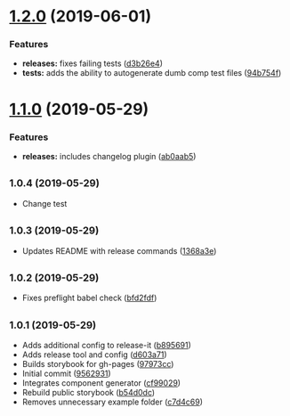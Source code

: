 # [1.2.0](https://github.com/masiamj/components/compare/v1.1.0...v1.2.0) (2019-06-01)


### Features

* **releases:** fixes failing tests ([d3b26e4](https://github.com/masiamj/components/commit/d3b26e4))
* **tests:** adds the ability to autogenerate dumb comp test files ([94b754f](https://github.com/masiamj/components/commit/94b754f))

# [1.1.0](https://github.com/masiamj/components/compare/v1.0.5...v1.1.0) (2019-05-29)


### Features

* **releases:** includes changelog plugin ([ab0aab5](https://github.com/masiamj/components/commit/ab0aab5))

## <small>1.0.4 (2019-05-29)</small>

- Change test

## <small>1.0.3 (2019-05-29)</small>

- Updates README with release commands ([1368a3e](https://github.com/masiamj/components/commit/1368a3e))

## <small>1.0.2 (2019-05-29)</small>

- Fixes preflight babel check ([bfd2fdf](https://github.com/masiamj/components/commit/bfd2fdf))

## <small>1.0.1 (2019-05-29)</small>

- Adds additional config to release-it ([b895691](https://github.com/masiamj/components/commit/b895691))
- Adds release tool and config ([d603a71](https://github.com/masiamj/components/commit/d603a71))
- Builds storybook for gh-pages ([97973cc](https://github.com/masiamj/components/commit/97973cc))
- Initial commit ([9562931](https://github.com/masiamj/components/commit/9562931))
- Integrates component generator ([cf99029](https://github.com/masiamj/components/commit/cf99029))
- Rebuild public storybook ([b54d0dc](https://github.com/masiamj/components/commit/b54d0dc))
- Removes unnecessary example folder ([c7d4c69](https://github.com/masiamj/components/commit/c7d4c69))
